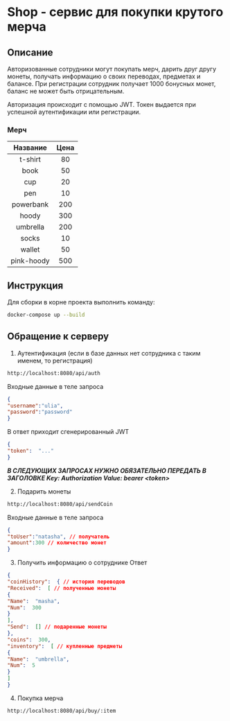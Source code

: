 # Shop - сервис для покупки крутого мерча
## Описание
Авторизованные сотрудники могут покупать мерч, дарить друг другу монеты, получать информацию о своих переводах, предметах и балансе. При регистрации сотрудник получает 1000 бонусных монет, баланс не может быть отрицательным.

Авторизация происходит с помощью JWT. Токен выдается при успешной аутентификации или регистрации.
### Мерч
| Название | Цена |
|:--:|:--:|
| t-shirt | 80
| book| 50
| cup| 20
| pen| 10
| powerbank| 200
| hoody| 300
| umbrella| 200
| socks| 10
| wallet| 50
| pink-hoody| 500

## Инструкция

Для сборки в корне проекта выполнить команду:
```bash
docker-compose up --build
```
## Обращение к серверу

 1.  Аутентификация (если в базе данных нет сотрудника с таким именем, то регистрация)
```bash
http://localhost:8080/api/auth
``` 
Входные данные в теле запроса
```json
{
"username":"ulia",
"password":"password"
}
```
В ответ приходит сгенерированный JWT
```json
{
"token":  "..."
}
```
***В СЛЕДУЮЩИХ ЗАПРОСАХ НУЖНО ОБЯЗАТЕЛЬНО ПЕРЕДАТЬ В ЗАГОЛОВКЕ
Key: Authorization
Value: bearer \<token\>***

2. Подарить монеты
```bash 
http://localhost:8080/api/sendCoin
```
Входные данные в теле запроса
```json
{
"toUser":"natasha", // получатель
"amount":300 // количество монет
}
```
3. Получить информацию о сотруднике
Ответ
```json
{
"coinHistory":  { // история переводов
"Received":  [ // полученные монеты
{
"Name":  "masha",
"Num":  300
}
],
"Send":  [] // подаренные монеты
},
"coins":  300,
"inventory":  [ // купленные предметы
{
"Name":  "umbrella",
"Num":  5
}
]
}
```
4.  Покупка мерча
```bash
http://localhost:8080/api/buy/:item
``` 
